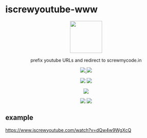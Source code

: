 # iscrewyoutube-www

<p align=center>
    <a href="https://screwmycode.in/">
        <img width=100 src="https://raw.githubusercontent.com/screwmycode/iscrewyoutube-www/master/src/assets/icons/SCRW_KSET.svg">
    </a>
</p>

<p align=center>
    prefix youtube URLs and redirect to screwmycode.in
</p>

<p align=center>
    <a href="https://github.com/screwmycode/iscrewyoutube-www">
        <img src="https://img.shields.io/github/stars/screwmycode/iscrewyoutube-www?label=git">
    </a>
    <img src="https://img.shields.io/github/license/screwmycode/iscrewyoutube-www">
</p>

<p align=center>
    <img src="https://img.shields.io/github/languages/count/screwmycode/iscrewyoutube-www">
    <img src="https://img.shields.io/github/languages/top/screwmycode/iscrewyoutube-www">
</p>

<p align=center>
    <img src="https://img.shields.io/github/v/release/screwmycode/iscrewyoutube-www">
</p>

<p align=center>
    <img src="https://img.shields.io/badge/ci-github--actions-yellowgreen">
    <img src="https://img.shields.io/badge/cd-FTP-yellowgreen">
</p>

## example

<https://www.iscrewyoutube.com/watch?v=dQw4w9WgXcQ>

